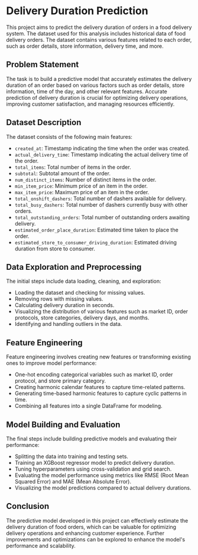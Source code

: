 # Delivery Duration Prediction

This project aims to predict the delivery duration of orders in a food delivery system. The dataset used for this analysis includes historical data of food delivery orders. The dataset contains various features related to each order, such as order details, store information, delivery time, and more.

## Problem Statement

The task is to build a predictive model that accurately estimates the delivery duration of an order based on various factors such as order details, store information, time of the day, and other relevant features. Accurate prediction of delivery duration is crucial for optimizing delivery operations, improving customer satisfaction, and managing resources efficiently.

## Dataset Description

The dataset consists of the following main features:

- `created_at`: Timestamp indicating the time when the order was created.
- `actual_delivery_time`: Timestamp indicating the actual delivery time of the order.
- `total_items`: Total number of items in the order.
- `subtotal`: Subtotal amount of the order.
- `num_distinct_items`: Number of distinct items in the order.
- `min_item_price`: Minimum price of an item in the order.
- `max_item_price`: Maximum price of an item in the order.
- `total_onshift_dashers`: Total number of dashers available for delivery.
- `total_busy_dashers`: Total number of dashers currently busy with other orders.
- `total_outstanding_orders`: Total number of outstanding orders awaiting delivery.
- `estimated_order_place_duration`: Estimated time taken to place the order.
- `estimated_store_to_consumer_driving_duration`: Estimated driving duration from store to consumer.

## Data Exploration and Preprocessing

The initial steps include data loading, cleaning, and exploration:

- Loading the dataset and checking for missing values.
- Removing rows with missing values.
- Calculating delivery duration in seconds.
- Visualizing the distribution of various features such as market ID, order protocols, store categories, delivery days, and months.
- Identifying and handling outliers in the data.

## Feature Engineering

Feature engineering involves creating new features or transforming existing ones to improve model performance:

- One-hot encoding categorical variables such as market ID, order protocol, and store primary category.
- Creating harmonic calendar features to capture time-related patterns.
- Generating time-based harmonic features to capture cyclic patterns in time.
- Combining all features into a single DataFrame for modeling.

## Model Building and Evaluation

The final steps include building predictive models and evaluating their performance:

- Splitting the data into training and testing sets.
- Training an XGBoost regressor model to predict delivery duration.
- Tuning hyperparameters using cross-validation and grid search.
- Evaluating the model performance using metrics like RMSE (Root Mean Squared Error) and MAE (Mean Absolute Error).
- Visualizing the model predictions compared to actual delivery durations.

## Conclusion

The predictive model developed in this project can effectively estimate the delivery duration of food orders, which can be valuable for optimizing delivery operations and enhancing customer experience. Further improvements and optimizations can be explored to enhance the model's performance and scalability.
